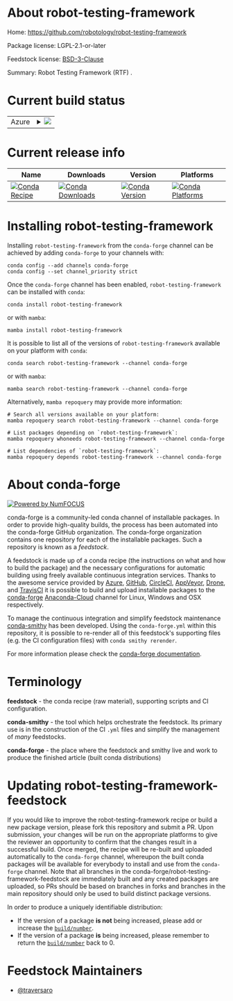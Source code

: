 About robot-testing-framework
=============================

Home: https://github.com/robotology/robot-testing-framework

Package license: LGPL-2.1-or-later

Feedstock license: [BSD-3-Clause](https://github.com/conda-forge/robot-testing-framework-feedstock/blob/main/LICENSE.txt)

Summary: Robot Testing Framework (RTF) .

Current build status
====================


<table>
    
  <tr>
    <td>Azure</td>
    <td>
      <details>
        <summary>
          <a href="https://dev.azure.com/conda-forge/feedstock-builds/_build/latest?definitionId=13260&branchName=main">
            <img src="https://dev.azure.com/conda-forge/feedstock-builds/_apis/build/status/robot-testing-framework-feedstock?branchName=main">
          </a>
        </summary>
        <table>
          <thead><tr><th>Variant</th><th>Status</th></tr></thead>
          <tbody><tr>
              <td>linux_64</td>
              <td>
                <a href="https://dev.azure.com/conda-forge/feedstock-builds/_build/latest?definitionId=13260&branchName=main">
                  <img src="https://dev.azure.com/conda-forge/feedstock-builds/_apis/build/status/robot-testing-framework-feedstock?branchName=main&jobName=linux&configuration=linux_64_" alt="variant">
                </a>
              </td>
            </tr><tr>
              <td>osx_64</td>
              <td>
                <a href="https://dev.azure.com/conda-forge/feedstock-builds/_build/latest?definitionId=13260&branchName=main">
                  <img src="https://dev.azure.com/conda-forge/feedstock-builds/_apis/build/status/robot-testing-framework-feedstock?branchName=main&jobName=osx&configuration=osx_64_" alt="variant">
                </a>
              </td>
            </tr><tr>
              <td>osx_arm64</td>
              <td>
                <a href="https://dev.azure.com/conda-forge/feedstock-builds/_build/latest?definitionId=13260&branchName=main">
                  <img src="https://dev.azure.com/conda-forge/feedstock-builds/_apis/build/status/robot-testing-framework-feedstock?branchName=main&jobName=osx&configuration=osx_arm64_" alt="variant">
                </a>
              </td>
            </tr><tr>
              <td>win_64</td>
              <td>
                <a href="https://dev.azure.com/conda-forge/feedstock-builds/_build/latest?definitionId=13260&branchName=main">
                  <img src="https://dev.azure.com/conda-forge/feedstock-builds/_apis/build/status/robot-testing-framework-feedstock?branchName=main&jobName=win&configuration=win_64_" alt="variant">
                </a>
              </td>
            </tr>
          </tbody>
        </table>
      </details>
    </td>
  </tr>
</table>

Current release info
====================

| Name | Downloads | Version | Platforms |
| --- | --- | --- | --- |
| [![Conda Recipe](https://img.shields.io/badge/recipe-robot--testing--framework-green.svg)](https://anaconda.org/conda-forge/robot-testing-framework) | [![Conda Downloads](https://img.shields.io/conda/dn/conda-forge/robot-testing-framework.svg)](https://anaconda.org/conda-forge/robot-testing-framework) | [![Conda Version](https://img.shields.io/conda/vn/conda-forge/robot-testing-framework.svg)](https://anaconda.org/conda-forge/robot-testing-framework) | [![Conda Platforms](https://img.shields.io/conda/pn/conda-forge/robot-testing-framework.svg)](https://anaconda.org/conda-forge/robot-testing-framework) |

Installing robot-testing-framework
==================================

Installing `robot-testing-framework` from the `conda-forge` channel can be achieved by adding `conda-forge` to your channels with:

```
conda config --add channels conda-forge
conda config --set channel_priority strict
```

Once the `conda-forge` channel has been enabled, `robot-testing-framework` can be installed with `conda`:

```
conda install robot-testing-framework
```

or with `mamba`:

```
mamba install robot-testing-framework
```

It is possible to list all of the versions of `robot-testing-framework` available on your platform with `conda`:

```
conda search robot-testing-framework --channel conda-forge
```

or with `mamba`:

```
mamba search robot-testing-framework --channel conda-forge
```

Alternatively, `mamba repoquery` may provide more information:

```
# Search all versions available on your platform:
mamba repoquery search robot-testing-framework --channel conda-forge

# List packages depending on `robot-testing-framework`:
mamba repoquery whoneeds robot-testing-framework --channel conda-forge

# List dependencies of `robot-testing-framework`:
mamba repoquery depends robot-testing-framework --channel conda-forge
```


About conda-forge
=================

[![Powered by
NumFOCUS](https://img.shields.io/badge/powered%20by-NumFOCUS-orange.svg?style=flat&colorA=E1523D&colorB=007D8A)](https://numfocus.org)

conda-forge is a community-led conda channel of installable packages.
In order to provide high-quality builds, the process has been automated into the
conda-forge GitHub organization. The conda-forge organization contains one repository
for each of the installable packages. Such a repository is known as a *feedstock*.

A feedstock is made up of a conda recipe (the instructions on what and how to build
the package) and the necessary configurations for automatic building using freely
available continuous integration services. Thanks to the awesome service provided by
[Azure](https://azure.microsoft.com/en-us/services/devops/), [GitHub](https://github.com/),
[CircleCI](https://circleci.com/), [AppVeyor](https://www.appveyor.com/),
[Drone](https://cloud.drone.io/welcome), and [TravisCI](https://travis-ci.com/)
it is possible to build and upload installable packages to the
[conda-forge](https://anaconda.org/conda-forge) [Anaconda-Cloud](https://anaconda.org/)
channel for Linux, Windows and OSX respectively.

To manage the continuous integration and simplify feedstock maintenance
[conda-smithy](https://github.com/conda-forge/conda-smithy) has been developed.
Using the ``conda-forge.yml`` within this repository, it is possible to re-render all of
this feedstock's supporting files (e.g. the CI configuration files) with ``conda smithy rerender``.

For more information please check the [conda-forge documentation](https://conda-forge.org/docs/).

Terminology
===========

**feedstock** - the conda recipe (raw material), supporting scripts and CI configuration.

**conda-smithy** - the tool which helps orchestrate the feedstock.
                   Its primary use is in the construction of the CI ``.yml`` files
                   and simplify the management of *many* feedstocks.

**conda-forge** - the place where the feedstock and smithy live and work to
                  produce the finished article (built conda distributions)


Updating robot-testing-framework-feedstock
==========================================

If you would like to improve the robot-testing-framework recipe or build a new
package version, please fork this repository and submit a PR. Upon submission,
your changes will be run on the appropriate platforms to give the reviewer an
opportunity to confirm that the changes result in a successful build. Once
merged, the recipe will be re-built and uploaded automatically to the
`conda-forge` channel, whereupon the built conda packages will be available for
everybody to install and use from the `conda-forge` channel.
Note that all branches in the conda-forge/robot-testing-framework-feedstock are
immediately built and any created packages are uploaded, so PRs should be based
on branches in forks and branches in the main repository should only be used to
build distinct package versions.

In order to produce a uniquely identifiable distribution:
 * If the version of a package **is not** being increased, please add or increase
   the [``build/number``](https://docs.conda.io/projects/conda-build/en/latest/resources/define-metadata.html#build-number-and-string).
 * If the version of a package **is** being increased, please remember to return
   the [``build/number``](https://docs.conda.io/projects/conda-build/en/latest/resources/define-metadata.html#build-number-and-string)
   back to 0.

Feedstock Maintainers
=====================

* [@traversaro](https://github.com/traversaro/)

